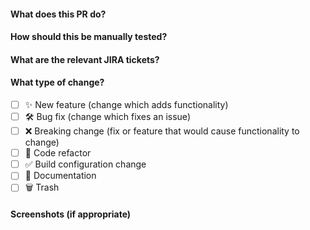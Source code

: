 #### What does this PR do?

#### How should this be manually tested?

#### What are the relevant JIRA tickets?

#### What type of change?

- [ ] ✨ New feature (change which adds functionality)
- [ ] 🛠️ Bug fix (change which fixes an issue)
- [ ] ❌ Breaking change (fix or feature that would cause functionality to change)
- [ ] 🧹 Code refactor
- [ ] ✅ Build configuration change
- [ ] 📝 Documentation
- [ ] 🗑️ Trash

#### Screenshots (if appropriate)
